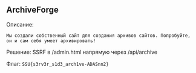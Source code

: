 ArchiveForge
----------------

Описание:
```
Мы создали собственный сайт для создания архивов сайтов. Попробуйте, он и сам себя умеет архивировать!
```

Решение:
SSRF в /admin.html напрямую через /api/archive

Флаг: ``SSU{s3rv3r_s1d3_arch1ve-ADASnn2}``
